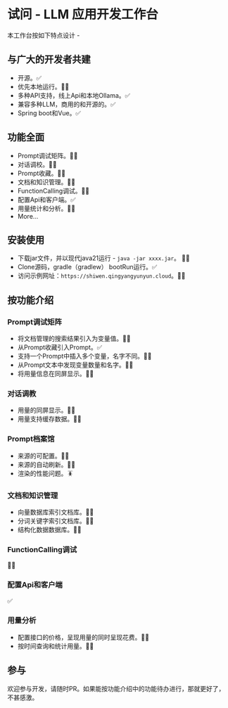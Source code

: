 # 试问 - LLM 应用开发工作台

本工作台按如下特点设计 - 

## 与广大的开发者共建
 - 开源。✅
 - 优先本地运行。👷🏻
 - 多种API支持，线上Api和本地Ollama。✅
 - 兼容多种LLM，商用的和开源的。✅
 - Spring boot和Vue。✅

## 功能全面
 - Prompt调试矩阵。👷🏻‍
 - 对话调校。👷🏻
 - Prompt收藏。👷🏻
 - 文档和知识管理。👷🏻
 - FunctionCalling调试。🤰🏻
 - 配置Api和客户端。✅
 - 用量统计和分析。👷🏻
 - More...

## 安装使用
- 下载jar文件，并以现代java21运行 - `java -jar xxxx.jar`。 👷🏻
- Clone源码，gradle（gradlew） bootRun运行。✅
- 访问示例网址：`https://shiwen.qingyangyunyun.cloud`。👷🏻

## 按功能介绍

### Prompt调试矩阵
- 将文档管理的搜索结果引入为变量值。🤰🏻
- 从Prompt收藏引入Prompt。✅
- 支持一个Prompt中插入多个变量，名字不同。🤰🏻
- 从Prompt文本中发现变量数量和名字。🤰🏻
- 将用量信息在同屏显示。🤰🏻
### 对话调教
- 用量的同屏显示。🤰🏻
- 用量支持缓存数据。🤰🏻
### Prompt档案馆
- 来源的可配置。👷🏻
- 来源的自动刷新。🤰🏻
- 渲染的性能问题。🪳
### 文档和知识管理
- 向量数据库索引文档库。👷🏻
- 分词关键字索引文档库。👷🏻
- 结构化数据数据库。🤰🏻
### FunctionCalling调试
🤰🏻
### 配置Api和客户端
✅
### 用量分析
- 配置接口的价格，呈现用量的同时呈现花费。🤰🏻
- 按时间查询和统计用量。🤰🏻

## 参与
欢迎参与开发，请随时PR。如果能按功能介绍中的功能待办进行，那就更好了，不甚感激。

